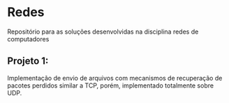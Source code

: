 # Redes
Repositório para as soluções desenvolvidas na disciplina redes de computadores

## Projeto 1:

Implementação de envio de arquivos com mecanismos de recuperação de pacotes perdidos similar a TCP, porém, implementado totalmente sobre UDP.
